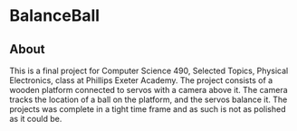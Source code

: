 # BalanceBall

## About
This is a final project for Computer Science 490, Selected Topics, Physical Electronics, class at Phillips Exeter Academy.  The project consists of a wooden platform connected to servos with a camera above it.  The camera tracks the location of a ball on the platform, and the servos balance it.  The projects was complete in a tight time frame and as such is not as polished as it could be.


